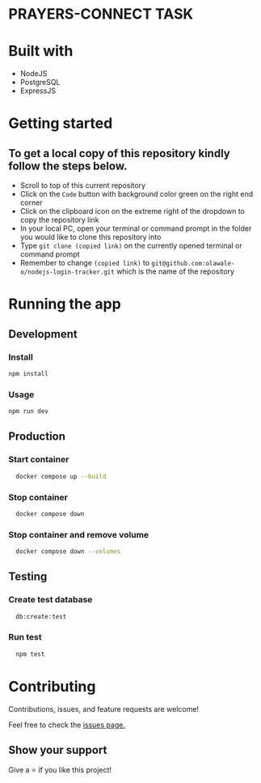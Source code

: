 # PRAYERS-CONNECT TASK

# Built with
- NodeJS
- PostgreSQL
- ExpressJS

# Getting started
## To get a local copy of this repository kindly follow the steps below.
- Scroll to top of this current repository
- Click on the `Code` button with background color green on the right end corner
- Click on the clipboard icon on the extreme right of the dropdown to copy the repository link
- In your local PC, open your terminal or command prompt in the folder you would like to clone this repository into
- Type `git clone (copied link)` on the currently opened terminal or command prompt
- Remember to change `(copied link)` to `git@github.com:olawale-o/nodejs-login-tracker.git` which is the name of the repository

# Running the app
## Development
### Install
```bash
npm install
```

### Usage
```bash
npm run dev
```

## Production 
### Start container
```bash
  docker compose up --build
```
### Stop container
```bash
  docker compose down
```

### Stop container and remove volume

```bash
  docker compose down --volumes
```

## Testing
### Create test database
```bash
  db:create:test
```

### Run test

```bash
  npm test
```

# Contributing
Contributions, issues, and feature requests are welcome!

Feel free to check the [issues page.](https://github.com/olawale-o/nodejs-login-tracker/issues)
## Show your support

Give a ⭐️ if you like this project!
